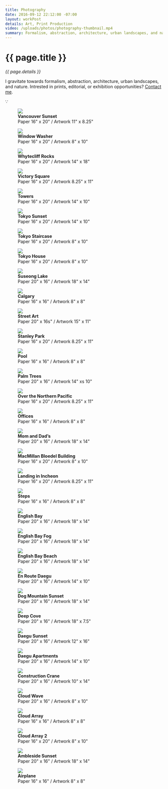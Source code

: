 ```yaml
---
title: Photography
date: 2016-09-12 22:12:00 -07:00
layout: workPost
details: Art, Print Production
video: /uploads/photos/photography-thumbnail.mp4
summary: Formalism, abstraction, architecture, urban landscapes, and nature.
---
```

<div class="mw-900  u-mar-auto  u-mar-b05">
    <h1 class="u-noMargin u-mar-b01  u-textAlign-center">{{ page.title }}</h1>
    <p class="as-h5  u-textAlign-center  u-mar-b05"><em>{{ page.details }}</em></p>
    <p class="as-h3  u-textAlign-center">I gravitate towards formalism, abstraction, architecture, urban landscapes, and nature. Intrested in prints, editorial, or exhibition opportunities? <a href="mailto:almjustin@gmail.com" target="_blank">Contact me</a>.</p>
    <p class="as-h5  u-textAlign-center  u-mar-b05">&#8757;</p>
</div>
<div class="Grid  Grid--withGutters  Grid--alignMiddle">
    <div class="Grid-cell  u-size1of2">
        <figure>
            <img src="/uploads/photos/yaletown-sunset-framed.jpg"/>
            <figcaption><strong>Vancouver Sunset</strong><br>Paper 16" x 20" / Artwork 11" x 8.25"</figcaption>
        </figure>
    </div>
    <div class="Grid-cell  u-size1of2">
        <figure>
            <img src="/uploads/photos/window-washer-framed.jpg"/>
            <figcaption><strong>Window Washer</strong><br>Paper 16" x 20" / Artwork 8" x 10"</figcaption>
        </figure>
    </div>
</div>
<div class="Grid  Grid--withGutters  Grid--alignMiddle">
    <div class="Grid-cell  u-size1of2">
        <figure>
            <img src="/uploads/photos/whytecliff-rocks-framed.jpg"/>
            <figcaption><strong>Whytecliff Rocks</strong><br>Paper 16" x 20" / Artwork 14" x 18"</figcaption>
        </figure>
    </div>
    <div class="Grid-cell  u-size1of2">
        <figure>
            <img src="/uploads/photos/victory-square-framed.jpg"/>
            <figcaption><strong>Victory Square</strong><br>Paper 16" x 20" / Artwork 8.25" x 11"</figcaption>
        </figure>
    </div>
</div>
<div class="Grid  Grid--withGutters  Grid--alignMiddle">
    <div class="Grid-cell  u-size1of2">
        <figure>
            <img src="/uploads/photos/towers-framed.jpg"/>
            <figcaption><strong>Towers</strong><br>Paper 16" x 20" / Artwork 14" x 10"</figcaption>
        </figure>
    </div>
    <div class="Grid-cell  u-size1of2">
        <figure>
            <img src="/uploads/photos/tokyo-sunset-framed.jpg"/>
            <figcaption><strong>Tokyo Sunset</strong><br>Paper 16" x 20" / Artwork 14" x 10"</figcaption>
        </figure>
    </div>
</div>

<div class="Grid  Grid--withGutters  Grid--alignMiddle">
    <div class="Grid-cell  u-size1of2">
        <figure>
            <img src="/uploads/photos/tokyo-staircase-framed.jpg"/>
            <figcaption><strong>Tokyo Staircase</strong><br>Paper 16" x 20" / Artwork 8" x 10"</figcaption>
        </figure>
    </div>
    <div class="Grid-cell  u-size1of2">
        <figure>
            <img src="/uploads/photos/tokyo-house-framed.jpg"/>
            <figcaption><strong>Tokyo House</strong><br>Paper 16" x 20" / Artwork 8" x 10"</figcaption>
        </figure>
    </div>
</div>
<div class="Grid  Grid--withGutters  Grid--alignMiddle">
    <div class="Grid-cell  u-size1of2">
        <figure>
            <img src="/uploads/photos/suseong-lake-framed.jpg"/>
            <figcaption><strong>Suseong Lake</strong><br>Paper 20" x 16" / Artwork 18" x 14"</figcaption>
        </figure>
    </div>
    <div class="Grid-cell  u-size1of2">
        <figure>
            <img src="/uploads/photos/suburbs-of-calgary-framed.jpg"/>
            <figcaption><strong>Calgary</strong><br>Paper 16" x 16" / Artwork 8" x 8"</figcaption>
        </figure>
    </div>
</div>
<div class="Grid  Grid--withGutters  Grid--alignMiddle">
    <div class="Grid-cell  u-size1of2">
        <figure>
            <img src="/uploads/photos/street-art-framed.jpg"/>
            <figcaption><strong>Street Art</strong><br>Paper 20" x 16s" / Artwork 15" x 11"</figcaption>
        </figure>
    </div>
    <div class="Grid-cell  u-size1of2">
        <figure>
            <img src="/uploads/photos/stanley-park-framed.jpg"/>
            <figcaption><strong>Stanley Park</strong><br>Paper 16" x 20" / Artwork 8.25" x 11"</figcaption>
        </figure>
    </div>
</div>

<div class="Grid  Grid--withGutters  Grid--alignMiddle">
    <div class="Grid-cell  u-size1of2">
        <figure>
            <img src="/uploads/photos/pool-framed.jpg"/>
            <figcaption><strong>Pool</strong><br>Paper 16" x 16" / Artwork 8" x 8"</figcaption>
        </figure>
    </div>
    <div class="Grid-cell  u-size1of2">
        <figure>
            <img src="/uploads/photos/palm-trees-framed.jpg"/>
            <figcaption><strong>Palm Trees</strong><br>Paper 20" x 16" / Artwork 14" xs 10"</figcaption>
        </figure>
    </div>
</div>

<div class="Grid  Grid--withGutters  Grid--alignMiddle">
    <div class="Grid-cell  u-size1of2">
        <figure>
            <img src="/uploads/photos/over-the-northern-pacific-framed.jpg"/>
            <figcaption><strong>Over the Northern Pacific</strong><br>Paper 16" x 20" / Artwork 8.25" x 11"</figcaption>
        </figure>
    </div>
    <div class="Grid-cell  u-size1of2">
        <figure>
            <img src="/uploads/photos/offices-framed.jpg"/>
            <figcaption><strong>Offices</strong><br>Paper 16" x 16" / Artwork 8" x 8"</figcaption>
        </figure>
    </div>
</div>

<div class="Grid  Grid--withGutters  Grid--alignMiddle">
    <div class="Grid-cell  u-size1of2">
        <figure>
            <img src="/uploads/photos/mom-and-dads-framed.jpg"/>
            <figcaption><strong>Mom and Dad’s</strong><br>Paper 20" x 16" / Artwork 18" x 14"</figcaption>
        </figure>
    </div>
    <div class="Grid-cell  u-size1of2">
        <figure>
            <img src="/uploads/photos/macmillan-bloedel-building-framed.jpg"/>
            <figcaption><strong>MacMillan Bloedel Building</strong><br>Paper 16" x 20" / Artwork 8" x 10"</figcaption>
        </figure>
    </div>
</div>

<div class="Grid  Grid--withGutters  Grid--alignMiddle">
    <div class="Grid-cell  u-size1of2">
        <figure>
            <img src="/uploads/photos/landing-incheon-framed.jpg"/>
            <figcaption><strong>Landing in Incheon</strong><br>Paper 16" x 20" / Artwork 8.25" x 11"</figcaption>
        </figure>
    </div>
    <div class="Grid-cell  u-size1of2">
        <figure>
            <img src="/uploads/photos/gallery-steps-framed.jpg"/>
            <figcaption><strong>Steps</strong><br>Paper 16" x 16" / Artwork 8" x 8"</figcaption>
        </figure>
    </div>
</div>

<div class="Grid  Grid--withGutters  Grid--alignMiddle">
    <div class="Grid-cell  u-size1of2">
        <figure>
            <img src="/uploads/photos/english-bay-framed.jpg"/>
            <figcaption><strong>English Bay</strong><br>Paper 20" x 16" / Artwork 18" x 14"</figcaption>
        </figure>
    </div>
    <div class="Grid-cell  u-size1of2">
        <figure>
            <img src="/uploads/photos/english-bay-fog-framed.jpg"/>
            <figcaption><strong>English Bay Fog</strong><br>Paper 20" x 16" / Artwork 18" x 14"</figcaption>
        </figure>
    </div>
</div>

<div class="Grid  Grid--withGutters  Grid--alignMiddle">
    <div class="Grid-cell  u-size1of2">
        <figure>
            <img src="/uploads/photos/english-bay-beach-framed.jpg"/>
            <figcaption><strong>English Bay Beach</strong><br>Paper 20" x 16" / Artwork 18" x 14"</figcaption>
        </figure>
    </div>
    <div class="Grid-cell  u-size1of2">
        <figure>
            <img src="/uploads/photos/en-route-daegu-framed.jpg"/>
            <figcaption><strong>En Route Daegu</strong><br>Paper 20" x 16" / Artwork 14" x 10"</figcaption>
        </figure>
    </div>
</div>

<div class="Grid  Grid--withGutters  Grid--alignMiddle">
    <div class="Grid-cell  u-size1of2">
        <figure>
            <img src="/uploads/photos/dog-mountain-sunset-framed.jpg"/>
            <figcaption><strong>Dog Mountain Sunset</strong><br>Paper 20" x 16" / Artwork 18" x 14"</figcaption>
        </figure>
    </div>
    <div class="Grid-cell  u-size1of2">
        <figure>
            <img src="/uploads/photos/deep-cove-framed.jpg"/>
            <figcaption><strong>Deep Cove</strong><br>Paper 20" x 16" / Artwork 18" x 7.5"</figcaption>
        </figure>
    </div>
</div>

<div class="Grid  Grid--withGutters  Grid--alignMiddle">
    <div class="Grid-cell  u-size1of2">
        <figure>
            <img src="/uploads/photos/daegu-sunset-framed.jpg"/>
            <figcaption><strong>Daegu Sunset</strong><br>Paper 20" x 16" / Artwork 12" x 16"</figcaption>
        </figure>
    </div>
    <div class="Grid-cell  u-size1of2">
        <figure>
            <img src="/uploads/photos/daegu-apartments-framed.jpg"/>
            <figcaption><strong>Daegu Apartments</strong><br>Paper 20" x 16" / Artwork 14" x 10"</figcaption>
        </figure>
    </div>
</div>

<div class="Grid  Grid--withGutters  Grid--alignMiddle">
    <div class="Grid-cell  u-size1of2">
        <figure>
            <img src="/uploads/photos/construction-crane-framed.jpg"/>
            <figcaption><strong>Construction Crane</strong><br>Paper 20" x 16" / Artwork 10" x 14"</figcaption>
        </figure>
    </div>
    <div class="Grid-cell  u-size1of2">
        <figure>
            <img src="/uploads/photos/cloud-wave-framed.jpg"/>
            <figcaption><strong>Cloud Wave</strong><br>Paper 20" x 16" / Artwork 8" x 10"</figcaption>
        </figure>
    </div>
</div>

<div class="Grid  Grid--withGutters  Grid--alignMiddle">
    <div class="Grid-cell  u-size1of2">
        <figure>
            <img src="/uploads/photos/cloud-array-framed.jpg"/>
            <figcaption><strong>Cloud Array</strong><br>Paper 16" x 16" / Artwork 8" x 8"</figcaption>
        </figure>
    </div>
    <div class="Grid-cell  u-size1of2">
        <figure>
            <img src="/uploads/photos/cloud-array-2-framed.jpg"/>
            <figcaption><strong>Cloud Array 2</strong><br>Paper 16" x 20" / Artwork 8" x 10"</figcaption>
        </figure>
    </div>
</div>

<div class="Grid  Grid--withGutters  Grid--alignMiddle">
    <div class="Grid-cell  u-size1of2">
        <figure>
            <img src="/uploads/photos/ambleside-sunset-framed.jpg"/>
            <figcaption><strong>Ambleside Sunset</strong><br>Paper 20" x 16" / Artwork 18" x 14"</figcaption>
        </figure>
    </div>
    <div class="Grid-cell  u-size1of2">
        <figure>
            <img src="/uploads/photos/airplane-framed.jpg"/>
            <figcaption><strong>Airplane</strong><br>Paper 16" x 16" / Artwork 8" x 8"</figcaption>
        </figure>
    </div>
</div>